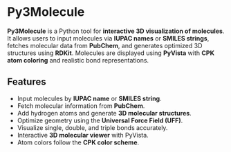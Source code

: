 # Py3Molecule

**Py3Molecule** is a Python tool for **interactive 3D visualization of molecules**. It allows users to input molecules via **IUPAC names** or **SMILES strings**, fetches molecular data from **PubChem**, and generates optimized 3D structures using **RDKit**. Molecules are displayed using **PyVista** with **CPK atom coloring** and realistic bond representations.

## Features

- Input molecules by **IUPAC name** or **SMILES string**.
- Fetch molecular information from **PubChem**.
- Add hydrogen atoms and generate **3D molecular structures**.
- Optimize geometry using the **Universal Force Field (UFF)**.
- Visualize single, double, and triple bonds accurately.
- Interactive **3D molecular viewer** with PyVista.
- Atom colors follow the **CPK color scheme**.
